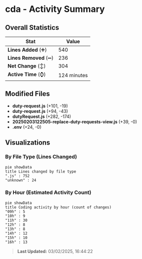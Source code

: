 # cda - Activity Summary 

## Overall Statistics

| Stat                   | Value                                                             |
| ---------------------- | ----------------------------------------------------------------- |
| **Lines Added** (➕)   | 540                                          |
| **Lines Removed** (➖) | 236                                        |
| **Net Change** (↕)    | 304                |
| **Active Time** (⌚)   | 124 minutes |


## Modified Files
- **duty-request.js** (+101, -19)
- **duty-request.js** (+94, -43)
- **dutyRequest.js** (+282, -174)
- **20250203122505-replace-duty-requests-view.js** (+39, -0)
- **.env** (+24, -0)

## Visualizations

### By File Type (Lines Changed)

```mermaid
pie showData
title Lines changed by file type
".js" : 752
"unknown" : 24
```

### By Hour (Estimated Activity Count)

```mermaid
pie showData
title Coding activity by hour (count of changes)
"09h" : 5
"10h" : 9
"11h" : 30
"12h" : 8
"13h" : 8
"14h" : 12
"15h" : 10
"16h" : 13
```


> **Last Updated:** 03/02/2025, 16:44:22